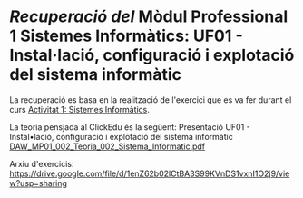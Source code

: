 # *Recuperació del* **Mòdul Professional 1 Sistemes Informàtics: UF01 - Instal·lació, configuració i explotació del sistema informàtic**

La recuperació es basa en la realització de l'exercici que es va fer durant el curs
[Activitat 1: Sistemes Informàtics](https://drive.google.com/file/d/1enZ62b02lCtBA3S99KVnDS1vxnI1O2j9/view?usp=sharing). 

La teoria pensjada al ClickEdu és la següent:
Presentació UF01 - Instal•lació, configuració i explotació del sistema informàtic
[DAW_MP01_002_Teoria_002_Sistema_Informatic.pdf](https://drive.google.com/open?id=1CLGaEPeCsEpaSocV8MWO9N0kjwqXVRKM)

Arxiu d'exercicis:  https://drive.google.com/file/d/1enZ62b02lCtBA3S99KVnDS1vxnI1O2j9/view?usp=sharing
